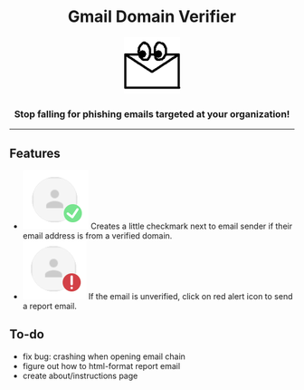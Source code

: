 <div align="center">
    <h1>Gmail Domain Verifier</h1>
    <img src="assets/icon-128.png" height="100" alt="icon"/>
    <h3>Stop falling for phishing emails targeted at your organization!</h3>
</div>

--------

## Features
* ![verified](./assets/verified.png) Creates a little checkmark next to email sender if their email address is from a verified domain.
* ![unverified](./assets/unverified.png) If the email is unverified, click on red alert icon to send a report email.

## To-do
* fix bug: crashing when opening email chain
* figure out how to html-format report email
* create about/instructions page